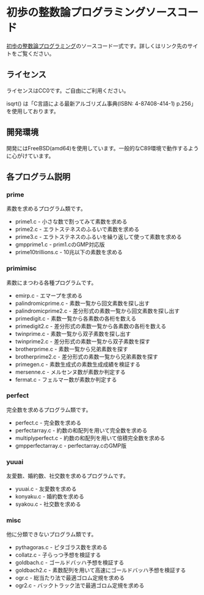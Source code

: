 # 初歩の整数論プログラミングソースコード

[初歩の整数論プログラミング](http://www.saoyagi2.net/integer/)のソースコード一式です。詳しくはリンク先のサイトをご覧ください。

## ライセンス

ライセンスはCC0です。ご自由にご利用ください。

isqrt() は「C言語による最新アルゴリズム事典(ISBN: 4-87408-414-1) p.256」を使用しております。

## 開発環境

開発にはFreeBSD(amd64)を使用しています。一般的なC89環境で動作するように心がけています。

## 各プログラム説明

### prime

素数を求めるプログラム類です。

* prime1.c - 小さな数で割ってみて素数を求める
* prime2.c - エラトステネスのふるいで素数を求める
* prime3.c - エラトステネスのふるいを繰り返して使って素数を求める
* gmpprime1.c - prim1.cのGMP対応版
* prime10trillions.c - 10兆以下の素数を求める

### primimisc

素数にまつわる各種プログラムです。

* emirp.c - エマープを求める
* palindromicprime.c - 素数一覧から回文素数を探し出す
* palindromicprime2.c - 差分形式の素数一覧から回文素数を探し出す
* primedigit.c - 素数一覧から各素数の各桁を数える
* primedigit2.c - 差分形式の素数一覧から各素数の各桁を数える
* twinprime.c - 素数一覧から双子素数を探し出す
* twinprime2.c - 差分形式の素数一覧から双子素数を探す
* brotherprime.c - 素数一覧から兄弟素数を探す
* brotherprime2.c - 差分形式の素数一覧から兄弟素数を探す
* primegen.c - 素数生成式の素数生成成績を検証する
* mersenne.c - メルセンヌ数が素数か判定する
* fermat.c - フェルマー数が素数か判定する

### perfect

完全数を求めるプログラム類です。

* perfect.c - 完全数を求める
* perfectarray.c - 約数の和配列を用いて完全数を求める
* multiplyperfect.c - 約数の和配列を用いて倍積完全数を求める
* gmpperfectarray.c - perfectarray.cのGMP版

### yuuai

友愛数、婚約数、社交数を求めるプログラムです。

* yuuai.c - 友愛数を求める
* konyaku.c - 婚約数を求める
* syakou.c - 社交数を求める

### misc

他に分類できないプログラム類です。

* pythagoras.c - ピタゴラス数を求める
* collatz.c - 子らっつ予想を検証する
* goldbach.c - ゴールドバッハ予想を検証する
* goldbach2.c - 素数配列を用いて高速にゴールドバッハ予想を検証する
* ogr.c - 総当たり法で最適ゴロム定規を求める
* ogr2.c - バックトラック法で最適ゴロム定規を求める
